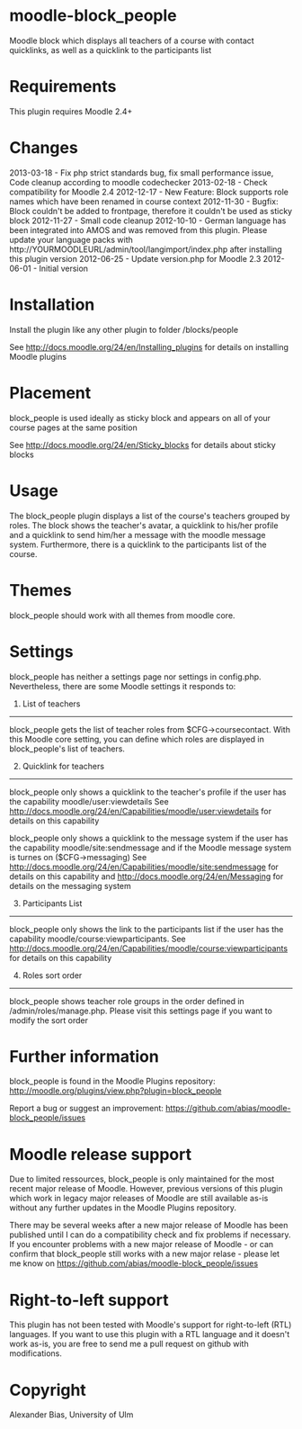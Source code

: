moodle-block_people
===================
Moodle block which displays all teachers of a course with contact quicklinks, as well as a quicklink to the participants list


Requirements
============
This plugin requires Moodle 2.4+


Changes
=======
2013-03-18 - Fix php strict standards bug, fix small performance issue, Code cleanup according to moodle codechecker
2013-02-18 - Check compatibility for Moodle 2.4
2012-12-17 - New Feature: Block supports role names which have been renamed in course context
2012-11-30 - Bugfix: Block couldn't be added to frontpage, therefore it couldn't be used as sticky block
2012-11-27 - Small code cleanup
2012-10-10 - German language has been integrated into AMOS and was removed from this plugin. Please update your language packs with http://YOURMOODLEURL/admin/tool/langimport/index.php after installing this plugin version
2012-06-25 - Update version.php for Moodle 2.3
2012-06-01 - Initial version


Installation
============
Install the plugin like any other plugin to folder
/blocks/people

See http://docs.moodle.org/24/en/Installing_plugins for details on installing Moodle plugins


Placement
=========
block_people is used ideally as sticky block and appears on all of your course pages at the same position

See http://docs.moodle.org/24/en/Sticky_blocks for details about sticky blocks


Usage
=====
The block_people plugin displays a list of the course's teachers grouped by roles. The block shows the teacher's avatar, a quicklink to his/her profile and a quicklink to send him/her a message with the moodle message system. Furthermore, there is a quicklink to the participants list of the course.


Themes
======
block_people should work with all themes from moodle core.


Settings
========
block_people has neither a settings page nor settings in config.php. Nevertheless, there are some Moodle settings it responds to:

1. List of teachers
-------------------
block_people gets the list of teacher roles from $CFG->coursecontact. With this Moodle core setting, you can define which roles are displayed in block_people's list of teachers.

2. Quicklink for teachers
-------------------------
block_people only shows a quicklink to the teacher's profile if the user has the capability moodle/user:viewdetails
See http://docs.moodle.org/24/en/Capabilities/moodle/user:viewdetails for details on this capability

block_people only shows a quicklink to the message system if the user has the capability moodle/site:sendmessage and if the Moodle message system is turnes on ($CFG->messaging)
See http://docs.moodle.org/24/en/Capabilities/moodle/site:sendmessage for details on this capability and http://docs.moodle.org/24/en/Messaging for details on the messaging system

3. Participants List
--------------------
block_people only shows the link to the participants list if the user has the capability moodle/course:viewparticipants.
See http://docs.moodle.org/24/en/Capabilities/moodle/course:viewparticipants for details on this capability

4. Roles sort order
-------------------
block_people shows teacher role groups in the order defined in /admin/roles/manage.php. Please visit this settings page if you want to modify the sort order


Further information
===================
block_people is found in the Moodle Plugins repository: http://moodle.org/plugins/view.php?plugin=block_people

Report a bug or suggest an improvement: https://github.com/abias/moodle-block_people/issues


Moodle release support
======================
Due to limited ressources, block_people is only maintained for the most recent major release of Moodle. However, previous versions of this plugin which work in legacy major releases of Moodle are still available as-is without any further updates in the Moodle Plugins repository.

There may be several weeks after a new major release of Moodle has been published until I can do a compatibility check and fix problems if necessary. If you encounter problems with a new major release of Moodle - or can confirm that block_people still works with a new major relase - please let me know on https://github.com/abias/moodle-block_people/issues


Right-to-left support
=====================
This plugin has not been tested with Moodle's support for right-to-left (RTL) languages.
If you want to use this plugin with a RTL language and it doesn't work as-is, you are free to send me a pull request on
github with modifications.


Copyright
=========
Alexander Bias, University of Ulm
